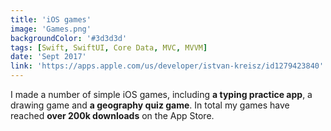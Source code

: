 ```yaml
---
title: 'iOS games'
image: 'Games.png'
backgroundColor: '#3d3d3d'
tags: [Swift, SwiftUI, Core Data, MVC, MVVM]
date: 'Sept 2017'
link: 'https://apps.apple.com/us/developer/istvan-kreisz/id1279423840'
---
```


I made a number of simple iOS games, including **a typing practice app**, a drawing game and **a geography quiz game**. In total my games have reached **over 200k downloads** on the App Store.
